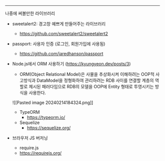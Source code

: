 
---

나중에 써볼만한 라이브러리
- sweetalert2: 경고창 예쁘게 만들어주는 라이브러리
	- https://github.com/sweetalert2/sweetalert2
- passport: 사용자 인증 (로그인, 회원가입에 사용됨)
	- https://github.com/jaredhanson/passport
- Node.js에서 ORM 사용하기 (https://kyungyeon.dev/posts/3)
	- ORM(Object Relational Model)은 사물을 추상화시켜 이해하려는 OOP적 사고방식과 DataModel을 정형화하여 관리하려는 RDB 사이를 연결할 계층의 역할로 제시된 패러다임으로 RDB의 모델을 OOP에 Entity 형태로 투영시키는 방식을 사용한다.
	  
	![[Pasted image 20240214184324.png]]
	
	- TypeORM 
		- https://typeorm.io/
	- Sequelize
		- https://sequelize.org/
- 브라우저 JS 버저닝
	- require.js
	- https://requirejs.org/
